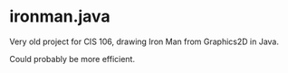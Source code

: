 # ironman.java
Very old project for CIS 106, drawing Iron Man from Graphics2D in Java.

Could probably be more efficient.
